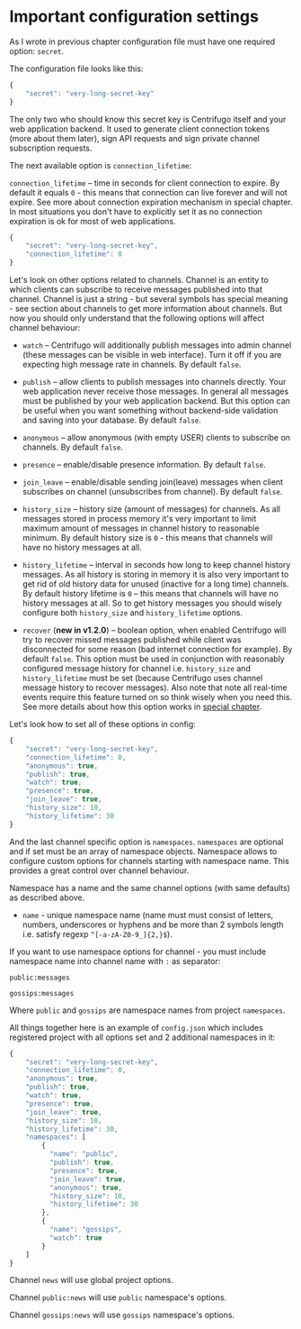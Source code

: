 # Important configuration settings

As I wrote in previous chapter configuration file must have one required option: `secret`.

The configuration file looks like this:

```javascript
{
    "secret": "very-long-secret-key"
}
```

The only two who should know this secret key is Centrifugo itself and your web application
backend. It used to generate client connection tokens (more about them later), sign API
requests and sign private channel subscription requests.

The next available option is `connection_lifetime`:

`connection_lifetime` – time in seconds for client connection to expire. By default it
equals `0` - this means that connection can live forever and will not expire.
See more about connection expiration mechanism in special chapter. In most situations
you don't have to explicitly set it as no connection expiration is ok for most of
web applications.

```javascript
{
    "secret": "very-long-secret-key",
    "connection_lifetime": 0
}
```

Let's look on other options related to channels. Channel is an entity to which clients can subscribe
to receive messages published into that channel. Channel is just a string - but several symbols has
special meaning - see section about channels to get more information about channels. But now you should
only understand that the following options will affect channel behaviour:

* `watch` – Centrifugo will additionally publish messages into admin channel (these
    messages can be visible in web interface). Turn it off if you are expecting high
    message rate in channels. By default `false`.

* `publish` – allow clients to publish messages into channels directly. Your web application never
    receive those messages. In general all messages must be published by your web application backend.
    But this option can be useful when you want something without backend-side validation and saving
    into your database. By default `false`.

* `anonymous` – allow anonymous (with empty USER) clients to subscribe on channels. By default `false`.

* `presence` – enable/disable presence information. By default `false`.

* `join_leave` – enable/disable sending join(leave) messages when client subscribes on
    channel (unsubscribes from channel). By default `false`.

* `history_size` – history size (amount of messages) for channels. As all messages stored in process
    memory it's very important to limit maximum amount of messages in channel history to reasonable
    minimum. By default history size is `0` - this means that channels will have no history messages
    at all.

* `history_lifetime` – interval in seconds how long to keep channel history messages. As all
    history is storing in memory it is also very important to get rid of old history data
    for unused (inactive for a long time) channels. By default history lifetime is `0` – this
    means that channels will have no history messages at all. So to get history messages you
    should wisely configure both `history_size` and `history_lifetime` options.

* `recover` (**new in v1.2.0**) – boolean option, when enabled Centrifugo will try to recover
    missed messages published while client was disconnected for some reason (bad internet
    connection for example). By default `false`. This option must be used in conjunction with
    reasonably configured message history for channel i.e. `history_size` and `history_lifetime`
    must be set (because Centrifugo uses channel message history to recover messages). Also
    note that note all real-time events require this feature turned on so think wisely when
    you need this. See more details about how this option works in [special chapter](recover.md).

Let's look how to set all of these options in config:

```javascript
{
    "secret": "very-long-secret-key",
    "connection_lifetime": 0,
    "anonymous": true,
    "publish": true,
    "watch": true,
    "presence": true,
    "join_leave": true,
    "history_size": 10,
    "history_lifetime": 30
}
```

And the last channel specific option is `namespaces`. `namespaces` are optional and if set must
be an array of namespace objects. Namespace allows to configure custom options for channels starting with
namespace name. This provides a great control over channel behaviour.

Namespace has a name and the same channel options (with same defaults) as described above.

* `name` - unique namespace name (name must must consist of letters, numbers, underscores
    or hyphens and be more than 2 symbols length i.e. satisfy regexp `^[-a-zA-Z0-9_]{2,}$`).

If you want to use namespace options for channel - you must include namespace name into
channel name with `:` as separator:

`public:messages`

`gossips:messages`

Where `public` and `gossips` are namespace names from project `namespaces`.

All things together here is an example of `config.json` which includes registered
project with all options set and 2 additional namespaces in it:

```javascript
{
    "secret": "very-long-secret-key",
    "connection_lifetime": 0,
    "anonymous": true,
    "publish": true,
    "watch": true,
    "presence": true,
    "join_leave": true,
    "history_size": 10,
    "history_lifetime": 30,
    "namespaces": [
        {
          "name": "public",
          "publish": true,
          "presence": true,
          "join_leave": true,
          "anonymous": true,
          "history_size": 10,
          "history_lifetime": 30
        },
        {
          "name": "gossips",
          "watch": true
        }
    ]
}
```

Channel `news` will use global project options.

Channel `public:news` will use `public` namespace's options.

Channel `gossips:news` will use `gossips` namespace's options.
